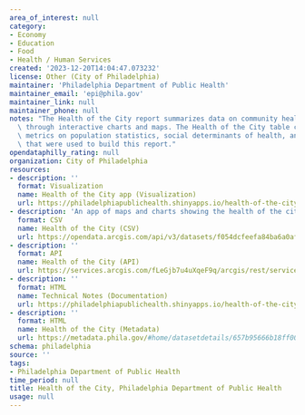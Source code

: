 ```yaml
---
area_of_interest: null
category:
- Economy
- Education
- Food
- Health / Human Services
created: '2023-12-20T14:04:47.073232'
license: Other (City of Philadelphia)
maintainer: 'Philadelphia Department of Public Health'
maintainer_email: 'epi@phila.gov'
maintainer_link: null
maintainer_phone: null
notes: "The Health of the City report summarizes data on community health in Philadelphia\
  \ through interactive charts and maps. The Health of the City table contains aggregate\
  \ metrics on population statistics, social determinants of health, and health outcomes\
  \ that were used to build this report."
opendataphilly_rating: null
organization: City of Philadelphia
resources:
- description: ''
  format: Visualization
  name: Health of the City app (Visualization)
  url: https://philadelphiapublichealth.shinyapps.io/health-of-the-city/
- description: 'An app of maps and charts showing the health of the city data.'
  format: CSV
  name: Health of the City (CSV)
  url: https://opendata.arcgis.com/api/v3/datasets/f054dcfeefa84ba6a0af90b4325561c3_0/downloads/data?format=csv&spatialRefId=4326&where=1%3D1
- description: ''
  format: API
  name: Health of the City (API)
  url: https://services.arcgis.com/fLeGjb7u4uXqeF9q/arcgis/rest/services/health_of_the_city/FeatureServer/0/query?outFields=*&where=1%3D1
- description: '' 
  format: HTML
  name: Technical Notes (Documentation)
  url: https://philadelphiapublichealth.shinyapps.io/health-of-the-city/#technical-notes
- description: ''
  format: HTML
  name: Health of the City (Metadata)
  url: https://metadata.phila.gov/#home/datasetdetails/657b95666b18ff0028b69c59/representationdetails/657b95676b18ff0028b69c84/
schema: philadelphia
source: ''
tags:
- Philadelphia Department of Public Health
time_period: null
title: Health of the City, Philadelphia Department of Public Health
usage: null
---
```

